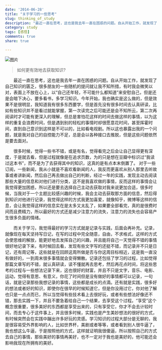 ```yaml
---
date: '2014-06-28'
title: "关于学习的一些思考"
slug: thinking_of_study
description: "最近一直在思考，这也是我去年一直在困惑的问题。自从开始工作，就发现了自己知识的匮乏，很多朋友的一些随机的提问就让我不知所措，有时我会微笑以对，表面上不放在心上，以“自己还年轻，不可能什么都知道”来安慰自己，但是还是会暗下决心，要多看书，多学习知识。今年开始，我也确实是这么做的，但是效果不是很明显，我知道我有很多东西要学，但是首先没有很多时间去认真研读，比如有些知识并不是看过就能掌握，第一次读完之后可能还是会不知所云，第二次再阅读时才可能有更深入的理解，但总是害怕花这样的时间去做这样的事情，以为这样的重复会浪费时间，但是遇到别的轻松的事情时却很愿意花时间，甚至挥霍时间，直到自己意识到这样是不可以的，比如看电视剧。所以这也暴露出我的一个问题，就是我对自己的自控能力不足，总是会以各种接口去推脱，但是这些问题依然是要去面对。" 
category: study
tags: [感悟]    
comments: true 
share: true

---
```


![图片](/images/thinking_of_study.jpg)

>如何更有效地去获取知识?

<p style="text-indent: 2em;">
最近一直在思考，这也是我去年一直在困惑的问题。自从开始工作，就发现了自己知识的匮乏，很多朋友的一些随机的提问就让我不知所措，有时我会微笑以对，表面上不放在心上，以“自己还年轻，不可能什么都知道”来安慰自己，但是还是会暗下决心，要多看书，多学习知识。今年开始，我也确实是这么做的，但是效果不是很明显，我知道我有很多东西要学，但是首先没有很多时间去认真研读，比如有些知识并不是看过就能掌握，第一次读完之后可能还是会不知所云，第二次再阅读时才可能有更深入的理解，但总是害怕花这样的时间去做这样的事情，以为这样的重复会浪费时间，但是遇到别的轻松的事情时却很愿意花时间，甚至挥霍时间，直到自己意识到这样是不可以的，比如看电视剧。所以这也暴露出我的一个问题，就是我对自己的自控能力不足，总是会以各种接口去推脱，但是这些问题依然是要去面对。
</p>
<p style="text-indent: 2em;">
很多时候，觉得一些书不错，或是有名，觉得看完之后会让自己显得更有深度，于是就去看，但是过程就像是在追求页数，为的只是想在豆瓣中标识过“我读过这本书”，而不是为了去获得其中的知识，这真的是有点本末倒置了。
对于一些订阅，一些新闻，我从小就是不喜欢看新闻的人，我反而更喜欢从别人那里去听故事或者讲新闻，然后自己再去做出自己的判断，经过一年的实践，发现主动去阅读那些大量的信息和对他们进行分类，这不是我喜欢做的事情，反而这样的事情会让我觉得更加困惑，所以还是要去选择自己主动去获取对我来说更加合适，很多时候，当我对于一个主题比较感兴趣的时候，我会主动去获取那方面的信息，然后得到知识对他进行记录，我觉得这样的方式我更加喜爱，就像知乎，微博等这样的信息，会让我觉得这样的信息实在是太多又太乱了，如果要全部看完，真的是很费时间而且费精力，所以最好的方式还是减少注意力的流失，注意力的流失也会容易产生很多负面的情绪。
</p>
<p style="text-indent: 2em;">
而关于学习，我觉得最好的学习方式就是记录与实践，后面会再补充。记录，就像现在每天坚持写日记，在写的过程中完全随意，自由，不求格式，这样的方式会使思维的解放，能更好地去发挥自己的兴趣，并且能将自己一天觉得不错的事情很好地记录下来，有时候回去看，发现有些文字写的还挺不错，而记录并不只是日记，还有周记等，这些就是在回顾这周所做是否与你这周目标相近，这是我一直没有做好的，一到周末很多事情就会变得懒散。记录还包括了学习的过程，比如觉得那篇文章写的不错，就认真研读，读不懂就再去思考，然后再花点时间，将这些思考的过程与一些想法记录下来，这也很好的财富，并且不只是文字，音乐、电影、运动，觉得有意思、有意义，你花了时间但是没有做好的事情都可以记录，一句话，就是记录那些我想记录的事情，这些都是成长的点滴。还有就是实践，很多好的想法或者好的知识，即使你在很早的时候知道它，但是你没用过它，你对他了解也只是一点点而已，所以当觉得有些技术看上去很好玩，或者有些想法好像还不错，那去实践一下，并且不要急着给自己一个结果，去享受这个过程。“享受”这个概念很重要，很多美好的东西都是享受出来的，只有享受它，你才不会去计较时间，而去专心于这件事上，并且很多时候，实践也是产生美妙想法的很好的方式，有时候突然会在实践中蹦出许多好玩的灵感。学习知识的过程大部分是无聊的，我是很容易受外界影响的人，比如世界杯，美剧或者等等，或者看到别人很牛逼了，我也想这么牛逼，于是按照他的方式，这样就证明我很傻逼，所以按照自己的方式去自己的事情，那些美好的事情再美好，也不一定对于我也是美好的，他可能还会影响我现在所拥有的美好。
</p>

